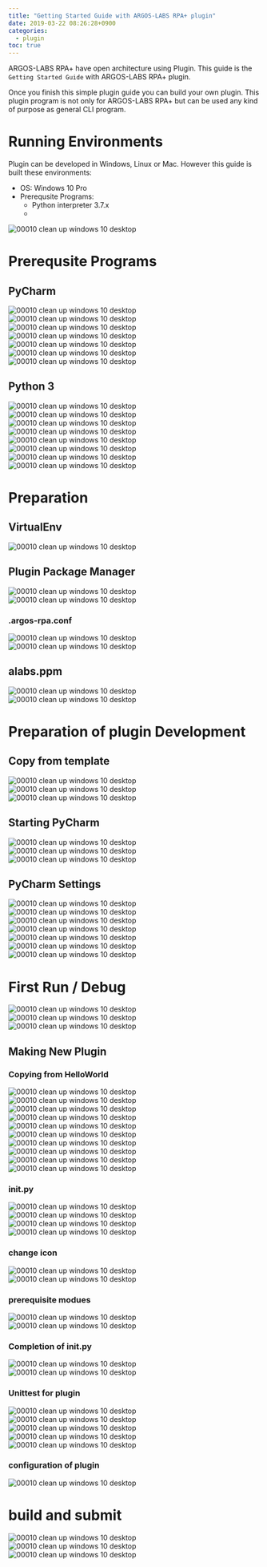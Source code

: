 ```yaml
---
title: "Getting Started Guide with ARGOS-LABS RPA+ plugin"
date: 2019-03-22 08:26:28+0900
categories: 
  - plugin 
toc: true
---
```


ARGOS-LABS RPA+ have open architecture using Plugin.
This guide is the `Getting Started Guide` with ARGOS-LABS RPA+ plugin.

Once you finish this simple plugin guide you can build your own plugin.
This plugin program is not only for ARGOS-LABS RPA+ but can be used any kind of purpose as general CLI program.

# Running Environments

Plugin can be developed in Windows, Linux or Mac. However this guide is built these environments:

* OS: Windows 10 Pro
* Prerequsite Programs:
	* Python interpreter 3.7.x
	* 

![00010 clean up windows 10 desktop](https://argos-labs.github.io/images/gst-captures/00010.png)

# Prerequsite Programs

## PyCharm

![00010 clean up windows 10 desktop](https://argos-labs.github.io/images/gst-captures/00020.png)
![00010 clean up windows 10 desktop](https://argos-labs.github.io/images/gst-captures/00030.png)
![00010 clean up windows 10 desktop](https://argos-labs.github.io/images/gst-captures/00040.png)
![00010 clean up windows 10 desktop](https://argos-labs.github.io/images/gst-captures/00050.png)
![00010 clean up windows 10 desktop](https://argos-labs.github.io/images/gst-captures/00060.png)
![00010 clean up windows 10 desktop](https://argos-labs.github.io/images/gst-captures/00070.png)
![00010 clean up windows 10 desktop](https://argos-labs.github.io/images/gst-captures/00080.png)


## Python 3

![00010 clean up windows 10 desktop](https://argos-labs.github.io/images/gst-captures/00090.png)
![00010 clean up windows 10 desktop](https://argos-labs.github.io/images/gst-captures/00100.png)
![00010 clean up windows 10 desktop](https://argos-labs.github.io/images/gst-captures/00110.png)
![00010 clean up windows 10 desktop](https://argos-labs.github.io/images/gst-captures/00120.png)
![00010 clean up windows 10 desktop](https://argos-labs.github.io/images/gst-captures/00130.png)
![00010 clean up windows 10 desktop](https://argos-labs.github.io/images/gst-captures/00140.png)
![00010 clean up windows 10 desktop](https://argos-labs.github.io/images/gst-captures/00150.png)
![00010 clean up windows 10 desktop](https://argos-labs.github.io/images/gst-captures/00160.png)


# Preparation

## VirtualEnv

![00010 clean up windows 10 desktop](https://argos-labs.github.io/images/gst-captures/00170.png)

## Plugin Package Manager

![00010 clean up windows 10 desktop](https://argos-labs.github.io/images/gst-captures/00180.png)
![00010 clean up windows 10 desktop](https://argos-labs.github.io/images/gst-captures/00190.png)

### .argos-rpa.conf
![00010 clean up windows 10 desktop](https://argos-labs.github.io/images/gst-captures/00200.png)
![00010 clean up windows 10 desktop](https://argos-labs.github.io/images/gst-captures/00210.png)

## alabs.ppm
![00010 clean up windows 10 desktop](https://argos-labs.github.io/images/gst-captures/00220.png)
![00010 clean up windows 10 desktop](https://argos-labs.github.io/images/gst-captures/00230.png)

# Preparation of plugin Development

## Copy from template
![00010 clean up windows 10 desktop](https://argos-labs.github.io/images/gst-captures/00240.png)
![00010 clean up windows 10 desktop](https://argos-labs.github.io/images/gst-captures/00250.png)
![00010 clean up windows 10 desktop](https://argos-labs.github.io/images/gst-captures/00260.png)

## Starting PyCharm
![00010 clean up windows 10 desktop](https://argos-labs.github.io/images/gst-captures/00270.png)
![00010 clean up windows 10 desktop](https://argos-labs.github.io/images/gst-captures/00280.png)
![00010 clean up windows 10 desktop](https://argos-labs.github.io/images/gst-captures/00290.png)

## PyCharm Settings
![00010 clean up windows 10 desktop](https://argos-labs.github.io/images/gst-captures/00300.png)
![00010 clean up windows 10 desktop](https://argos-labs.github.io/images/gst-captures/00310.png)
![00010 clean up windows 10 desktop](https://argos-labs.github.io/images/gst-captures/00320.png)
![00010 clean up windows 10 desktop](https://argos-labs.github.io/images/gst-captures/00330.png)
![00010 clean up windows 10 desktop](https://argos-labs.github.io/images/gst-captures/00340.png)
![00010 clean up windows 10 desktop](https://argos-labs.github.io/images/gst-captures/00350.png)
![00010 clean up windows 10 desktop](https://argos-labs.github.io/images/gst-captures/00360.png)

# First Run / Debug

![00010 clean up windows 10 desktop](https://argos-labs.github.io/images/gst-captures/00370.png)
![00010 clean up windows 10 desktop](https://argos-labs.github.io/images/gst-captures/00380.png)
![00010 clean up windows 10 desktop](https://argos-labs.github.io/images/gst-captures/00390.png)

## Making New Plugin

### Copying from HelloWorld
![00010 clean up windows 10 desktop](https://argos-labs.github.io/images/gst-captures/00400.png)
![00010 clean up windows 10 desktop](https://argos-labs.github.io/images/gst-captures/00410.png)
![00010 clean up windows 10 desktop](https://argos-labs.github.io/images/gst-captures/00420.png)
![00010 clean up windows 10 desktop](https://argos-labs.github.io/images/gst-captures/00430.png)
![00010 clean up windows 10 desktop](https://argos-labs.github.io/images/gst-captures/00440.png)
![00010 clean up windows 10 desktop](https://argos-labs.github.io/images/gst-captures/00450.png)
![00010 clean up windows 10 desktop](https://argos-labs.github.io/images/gst-captures/00460.png)
![00010 clean up windows 10 desktop](https://argos-labs.github.io/images/gst-captures/00470.png)
![00010 clean up windows 10 desktop](https://argos-labs.github.io/images/gst-captures/00480.png)
![00010 clean up windows 10 desktop](https://argos-labs.github.io/images/gst-captures/00490.png)

### __init__.py

![00010 clean up windows 10 desktop](https://argos-labs.github.io/images/gst-captures/00500.png)
![00010 clean up windows 10 desktop](https://argos-labs.github.io/images/gst-captures/00510.png)
![00010 clean up windows 10 desktop](https://argos-labs.github.io/images/gst-captures/00520.png)
![00010 clean up windows 10 desktop](https://argos-labs.github.io/images/gst-captures/00530.png)

### change icon

![00010 clean up windows 10 desktop](https://argos-labs.github.io/images/gst-captures/00540.png)
![00010 clean up windows 10 desktop](https://argos-labs.github.io/images/gst-captures/00550.png)

### prerequisite modues

![00010 clean up windows 10 desktop](https://argos-labs.github.io/images/gst-captures/00560.png)
![00010 clean up windows 10 desktop](https://argos-labs.github.io/images/gst-captures/00570.png)

### Completion of __init__.py

![00010 clean up windows 10 desktop](https://argos-labs.github.io/images/gst-captures/00580.png)
![00010 clean up windows 10 desktop](https://argos-labs.github.io/images/gst-captures/00590.png)

### Unittest for plugin

![00010 clean up windows 10 desktop](https://argos-labs.github.io/images/gst-captures/00600.png)
![00010 clean up windows 10 desktop](https://argos-labs.github.io/images/gst-captures/00610.png)
![00010 clean up windows 10 desktop](https://argos-labs.github.io/images/gst-captures/00620.png)
![00010 clean up windows 10 desktop](https://argos-labs.github.io/images/gst-captures/00630.png)
![00010 clean up windows 10 desktop](https://argos-labs.github.io/images/gst-captures/00640.png)

### configuration of plugin

![00010 clean up windows 10 desktop](https://argos-labs.github.io/images/gst-captures/00650.png)

# build and submit
![00010 clean up windows 10 desktop](https://argos-labs.github.io/images/gst-captures/00660.png)
![00010 clean up windows 10 desktop](https://argos-labs.github.io/images/gst-captures/00670.png)
![00010 clean up windows 10 desktop](https://argos-labs.github.io/images/gst-captures/00680.png)

